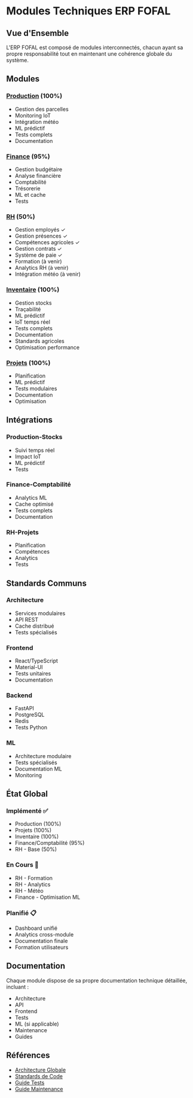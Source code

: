 # Modules Techniques ERP FOFAL

## Vue d'Ensemble

L'ERP FOFAL est composé de modules interconnectés, chacun ayant sa propre responsabilité tout en maintenant une cohérence globale du système.

## Modules

### [Production](production.md) (100%)
- Gestion des parcelles
- Monitoring IoT
- Intégration météo
- ML prédictif
- Tests complets
- Documentation

### [Finance](finance.md) (95%)
- Gestion budgétaire
- Analyse financière
- Comptabilité
- Trésorerie
- ML et cache
- Tests

### [RH](rh.md) (50%)
- Gestion employés ✓
- Gestion présences ✓
- Compétences agricoles ✓
- Gestion contrats ✓
- Système de paie ✓
- Formation (à venir)
- Analytics RH (à venir)
- Intégration météo (à venir)

### [Inventaire](inventaire.md) (100%)
- Gestion stocks
- Traçabilité
- ML prédictif
- IoT temps réel
- Tests complets
- Documentation
- Standards agricoles
- Optimisation performance

### [Projets](projets.md) (100%)
- Planification
- ML prédictif
- Tests modulaires
- Documentation
- Optimisation

## Intégrations

### Production-Stocks
- Suivi temps réel
- Impact IoT
- ML prédictif
- Tests

### Finance-Comptabilité
- Analytics ML
- Cache optimisé
- Tests complets
- Documentation

### RH-Projets
- Planification
- Compétences
- Analytics
- Tests

## Standards Communs

### Architecture
- Services modulaires
- API REST
- Cache distribué
- Tests spécialisés

### Frontend
- React/TypeScript
- Material-UI
- Tests unitaires
- Documentation

### Backend
- FastAPI
- PostgreSQL
- Redis
- Tests Python

### ML
- Architecture modulaire
- Tests spécialisés
- Documentation ML
- Monitoring

## État Global

### Implémenté ✅
- Production (100%)
- Projets (100%)
- Inventaire (100%)
- Finance/Comptabilité (95%)
- RH - Base (50%)

### En Cours 🚧
- RH - Formation
- RH - Analytics
- RH - Météo
- Finance - Optimisation ML

### Planifié 📋
- Dashboard unifié
- Analytics cross-module
- Documentation finale
- Formation utilisateurs

## Documentation

Chaque module dispose de sa propre documentation technique détaillée, incluant :

- Architecture
- API
- Frontend
- Tests
- ML (si applicable)
- Maintenance
- Guides

## Références

- [Architecture Globale](../architecture.md)
- [Standards de Code](../standards.md)
- [Guide Tests](../tests.md)
- [Guide Maintenance](../maintenance.md)
